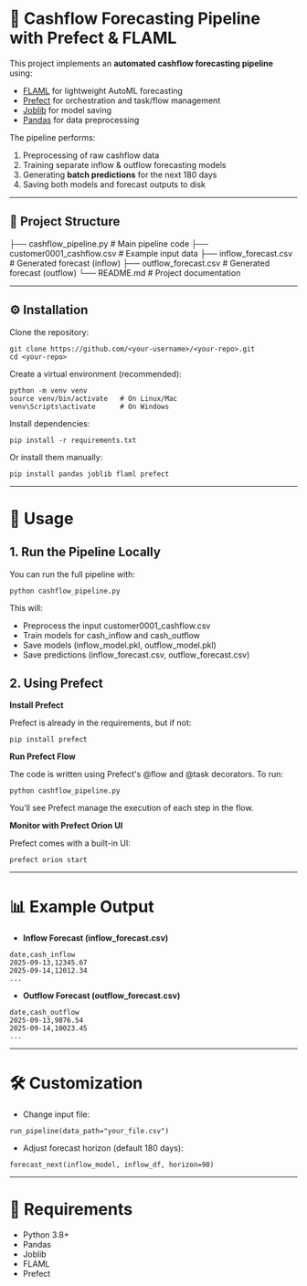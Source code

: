 # 🏦 Cashflow Forecasting Pipeline with Prefect & FLAML

This project implements an **automated cashflow forecasting pipeline** using:

- [FLAML](https://microsoft.github.io/FLAML/) for lightweight AutoML forecasting  
- [Prefect](https://docs.prefect.io/) for orchestration and task/flow management  
- [Joblib](https://joblib.readthedocs.io/) for model saving  
- [Pandas](https://pandas.pydata.org/) for data preprocessing  

The pipeline performs:
1. Preprocessing of raw cashflow data  
2. Training separate inflow & outflow forecasting models  
3. Generating **batch predictions** for the next 180 days  
4. Saving both models and forecast outputs to disk  

---

## 📂 Project Structure

├── cashflow_pipeline.py # Main pipeline code
├── customer0001_cashflow.csv # Example input data
├── inflow_forecast.csv # Generated forecast (inflow)
├── outflow_forecast.csv # Generated forecast (outflow)
└── README.md # Project documentation


---

## ⚙️ Installation

Clone the repository:

```
git clone https://github.com/<your-username>/<your-repo>.git
cd <your-repo>
```

Create a virtual environment (recommended):

```
python -m venv venv
source venv/bin/activate   # On Linux/Mac
venv\Scripts\activate      # On Windows
```

Install dependencies:

```
pip install -r requirements.txt
```

Or install them manually:

```
pip install pandas joblib flaml prefect

```

---

# 🚀 Usage
## 1. Run the Pipeline Locally

You can run the full pipeline with:

```
python cashflow_pipeline.py
```

This will:
- Preprocess the input customer0001_cashflow.csv
- Train models for cash_inflow and cash_outflow
- Save models (inflow_model.pkl, outflow_model.pkl)
- Save predictions (inflow_forecast.csv, outflow_forecast.csv)

## 2. Using Prefect
**Install Prefect**

Prefect is already in the requirements, but if not:
```
pip install prefect
```

**Run Prefect Flow**

The code is written using Prefect's @flow and @task decorators. To run:
```
python cashflow_pipeline.py
```

You’ll see Prefect manage the execution of each step in the flow.

**Monitor with Prefect Orion UI**

Prefect comes with a built-in UI:
```
prefect orion start
```

---

# 📊 Example Output

- **Inflow Forecast (inflow_forecast.csv)**
```csv
date,cash_inflow
2025-09-13,12345.67
2025-09-14,12012.34
...
```

- **Outflow Forecast (outflow_forecast.csv)**
```csv
date,cash_outflow
2025-09-13,9876.54
2025-09-14,10023.45
...
```

---

# 🛠️ Customization

- Change input file:
```
run_pipeline(data_path="your_file.csv")
```

- Adjust forecast horizon (default 180 days):
```
forecast_next(inflow_model, inflow_df, horizon=90)
```

---

# 📌 Requirements

- Python 3.8+
- Pandas
- Joblib
- FLAML
- Prefect
